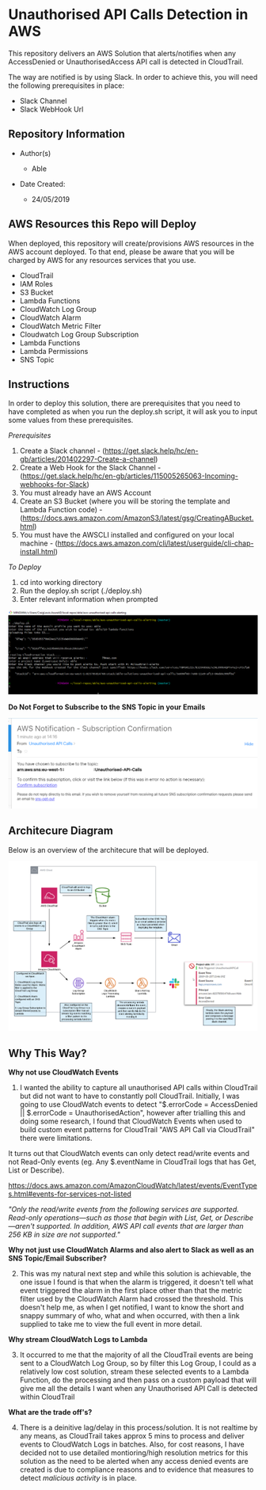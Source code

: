 # Unauthorised API Calls Detection in AWS #

This repository delivers an AWS Solution that alerts/notifies when any AccessDenied or UnauthorisedAccess API call is detected in CloudTrail.

The way are notified is by using Slack. In order to achieve this, you will need the following prerequisites in place: 

  - Slack Channel
  - Slack WebHook Url

## Repository Information ##

  - Author(s)
    - Able

  - Date Created: 
    - 24/05/2019

## AWS Resources this Repo will Deploy ##

When deployed, this repository will create/provisions AWS resources in the AWS account deployed. To that end, please be aware that you will be charged by AWS for any resources services that you use. 

  - CloudTrail
  - IAM Roles
  - S3 Bucket
  - Lambda Functions
  - CloudWatch Log Group
  - CloudWatch Alarm
  - CloudWatch Metric Filter
  - Cloudwatch Log Group Subscription
  - Lambda Functions
  - Lambda Permissions
  - SNS Topic

## Instructions ##

In order to deploy this solution, there are prerequisites that you need to have completed as when you run the deploy.sh script, it will ask you to input some values from these prerequisites.

*Prerequisites*

  1. Create a Slack channel - (https://get.slack.help/hc/en-gb/articles/201402297-Create-a-channel)
  2. Create a Web Hook for the Slack Channel - (https://get.slack.help/hc/en-gb/articles/115005265063-Incoming-webhooks-for-Slack)
  3. You must already have an AWS Account
  4. Create an S3 Bucket (where you will be storing the template and Lambda Function code) - (https://docs.aws.amazon.com/AmazonS3/latest/gsg/CreatingABucket.html)
  5. You must have the AWSCLI installed and configured on your local machine - (https://docs.aws.amazon.com/cli/latest/userguide/cli-chap-install.html)

*To Deploy*

  1. cd into working directory
  2. Run the deploy.sh script (./deploy.sh)
  3. Enter relevant information when prompted

  ![Alt text](deploy-script.png?raw=true "Running the deploy.sh script")

  **Do Not Forget to Subscribe to the SNS Topic in your Emails**

  ![Alt text](confirm-sns-subscription-email.png?raw=true "Subscribing to the SNS Topic")

##  Architecure Diagram ##

Below is an overview of the architecure that will be deployed. 

![Alt text](Unauthorised-API-Calls-Architecture-Overview.png?raw=true "Architecture Overview")

## Why This Way? ##

  **Why not use CloudWatch Events**

  1. I wanted the ability to capture all unauthorised API calls within CloudTrail but did not want to have to constantly poll CloudTrail. Initially, I was going to use CloudWatch events to detect "$.errorCode = AccessDenied || $.errorCode = UnauthorisedAction", however after trialling this and doing some research, I found that CloudWatch Events when used to build custom event patterns for CloudTrail "AWS API Call via CloudTrail" there were limitations. 
  
  It turns out that CloudWatch events can only detect read/write events and not Read-Only events (eg. Any $.eventName in CloudTrail logs that has Get, List or Describe).

  https://docs.aws.amazon.com/AmazonCloudWatch/latest/events/EventTypes.html#events-for-services-not-listed

  _"Only the read/write events from the following services are supported. Read-only operations—such as those that begin with List, Get, or Describe—aren't supported. In addition, AWS API call events that are larger than 256 KB in size are not supported."_

  **Why not just use CloudWatch Alarms and also alert to Slack as well as an SNS Topic/Email Subscriber?**

  2. This was my natural next step and while this solution is achievable, the one issue I found is that when the alarm is triggered, it doesn't tell what event triggered the alarm in the first place other than that the metric filter used by the CloudWatch Alarm had crossed the threshold. This doesn't help me, as when I get notified, I want to know the short and snappy summary of who, what and when occurred, with then a link supplied to take me to view the full event in more detail.

  **Why stream CloudWatch Logs to Lambda**

  3. It occurred to me that the majority of all the CloudTrail events are being sent to a CloudWatch Log Group, so by filter this Log Group, I could as a relatively low cost solution, stream these selected events to a Lambda Function, do the processing and then pass on a custom payload that will give me all the details I want when any Unauthorised API Call is detected within CloudTrail

  **What are the trade off's?**

  4. There is a deinitive lag/delay in this process/solution. It is not realtime by any means, as CloudTrail takes approx 5 mins to process and deliver events to CloudWatch Logs in batches. Also, for cost reasons, I have decided not to use detailed montioring/high resolution metrics for this solution as the need to be alerted when any access denied events are created is due to compliance reasons and to evidence that measures to detect _malicious activity_ is in place. 

